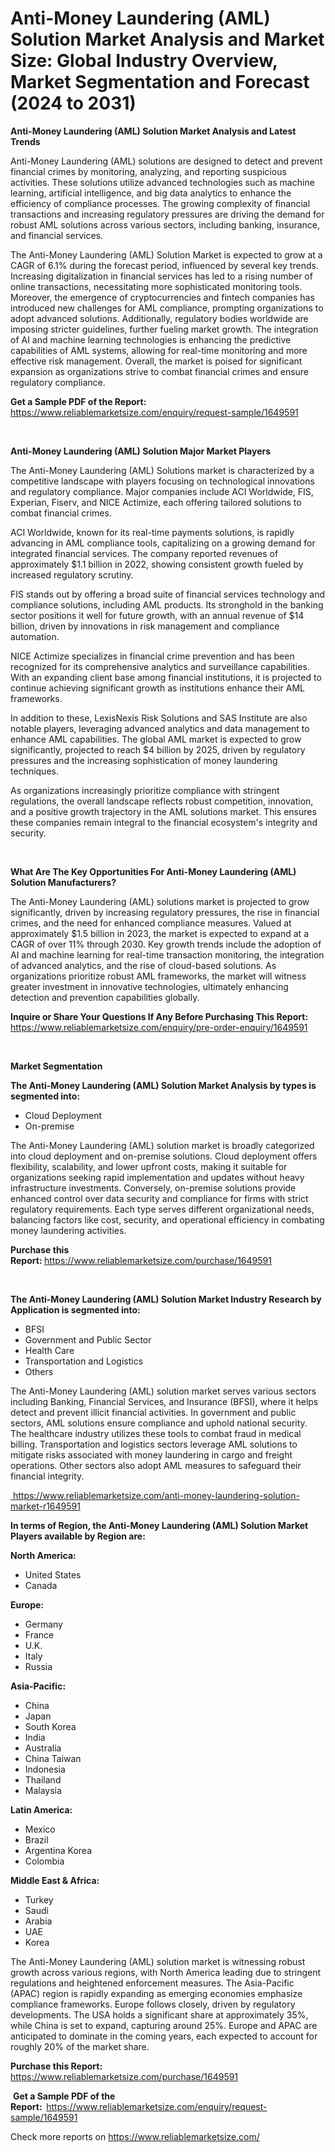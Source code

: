 <p><h1>Anti-Money Laundering (AML) Solution Market Analysis and Market Size: Global Industry Overview, Market Segmentation and Forecast (2024 to 2031)</h1></p><p><strong>Anti-Money Laundering (AML) Solution Market Analysis and Latest Trends</strong></p>
<p><p>Anti-Money Laundering (AML) solutions are designed to detect and prevent financial crimes by monitoring, analyzing, and reporting suspicious activities. These solutions utilize advanced technologies such as machine learning, artificial intelligence, and big data analytics to enhance the efficiency of compliance processes. The growing complexity of financial transactions and increasing regulatory pressures are driving the demand for robust AML solutions across various sectors, including banking, insurance, and financial services.</p><p>The Anti-Money Laundering (AML) Solution Market is expected to grow at a CAGR of 6.1% during the forecast period, influenced by several key trends. Increasing digitalization in financial services has led to a rising number of online transactions, necessitating more sophisticated monitoring tools. Moreover, the emergence of cryptocurrencies and fintech companies has introduced new challenges for AML compliance, prompting organizations to adopt advanced solutions. Additionally, regulatory bodies worldwide are imposing stricter guidelines, further fueling market growth. The integration of AI and machine learning technologies is enhancing the predictive capabilities of AML systems, allowing for real-time monitoring and more effective risk management. Overall, the market is poised for significant expansion as organizations strive to combat financial crimes and ensure regulatory compliance.</p></p>
<p><strong>Get a Sample PDF of the Report:&nbsp;</strong> <a href="https://www.reliablemarketsize.com/enquiry/request-sample/1649591?utm_campaign=1143&utm_medium=2&utm_source=Github&utm_content=ia&utm_term=29122024&utm_id=anti-money-laundering-aml-solution">https://www.reliablemarketsize.com/enquiry/request-sample/1649591</a></p>
<p>&nbsp;</p>
<p><strong>Anti-Money Laundering (AML) Solution Major Market Players</strong></p>
<p><p>The Anti-Money Laundering (AML) Solutions market is characterized by a competitive landscape with players focusing on technological innovations and regulatory compliance. Major companies include ACI Worldwide, FIS, Experian, Fiserv, and NICE Actimize, each offering tailored solutions to combat financial crimes. </p><p>ACI Worldwide, known for its real-time payments solutions, is rapidly advancing in AML compliance tools, capitalizing on a growing demand for integrated financial services. The company reported revenues of approximately $1.1 billion in 2022, showing consistent growth fueled by increased regulatory scrutiny.</p><p>FIS stands out by offering a broad suite of financial services technology and compliance solutions, including AML products. Its stronghold in the banking sector positions it well for future growth, with an annual revenue of $14 billion, driven by innovations in risk management and compliance automation.</p><p>NICE Actimize specializes in financial crime prevention and has been recognized for its comprehensive analytics and surveillance capabilities. With an expanding client base among financial institutions, it is projected to continue achieving significant growth as institutions enhance their AML frameworks.</p><p>In addition to these, LexisNexis Risk Solutions and SAS Institute are also notable players, leveraging advanced analytics and data management to enhance AML capabilities. The global AML market is expected to grow significantly, projected to reach $4 billion by 2025, driven by regulatory pressures and the increasing sophistication of money laundering techniques.</p><p>As organizations increasingly prioritize compliance with stringent regulations, the overall landscape reflects robust competition, innovation, and a positive growth trajectory in the AML solutions market. This ensures these companies remain integral to the financial ecosystem's integrity and security.</p></p>
<p>&nbsp;</p>
<p><strong>What Are The Key Opportunities For Anti-Money Laundering (AML) Solution Manufacturers?</strong></p>
<p><p>The Anti-Money Laundering (AML) solutions market is projected to grow significantly, driven by increasing regulatory pressures, the rise in financial crimes, and the need for enhanced compliance measures. Valued at approximately $1.5 billion in 2023, the market is expected to expand at a CAGR of over 11% through 2030. Key growth trends include the adoption of AI and machine learning for real-time transaction monitoring, the integration of advanced analytics, and the rise of cloud-based solutions. As organizations prioritize robust AML frameworks, the market will witness greater investment in innovative technologies, ultimately enhancing detection and prevention capabilities globally.</p></p>
<p><strong>Inquire or Share Your Questions If Any Before Purchasing This Report:</strong> <a href="https://www.reliablemarketsize.com/enquiry/pre-order-enquiry/1649591?utm_campaign=1143&utm_medium=2&utm_source=Github&utm_content=ia&utm_term=29122024&utm_id=anti-money-laundering-aml-solution">https://www.reliablemarketsize.com/enquiry/pre-order-enquiry/1649591</a></p>
<p>&nbsp;</p>
<p><strong>Market Segmentation</strong></p>
<p><strong>The Anti-Money Laundering (AML) Solution Market Analysis by types is segmented into:</strong></p>
<p><ul><li>Cloud Deployment</li><li>On-premise</li></ul></p>
<p><p>The Anti-Money Laundering (AML) solution market is broadly categorized into cloud deployment and on-premise solutions. Cloud deployment offers flexibility, scalability, and lower upfront costs, making it suitable for organizations seeking rapid implementation and updates without heavy infrastructure investments. Conversely, on-premise solutions provide enhanced control over data security and compliance for firms with strict regulatory requirements. Each type serves different organizational needs, balancing factors like cost, security, and operational efficiency in combating money laundering activities.</p></p>
<p><strong>Purchase this Report:&nbsp;</strong><a href="https://www.reliablemarketsize.com/purchase/1649591?utm_campaign=1143&utm_medium=2&utm_source=Github&utm_content=ia&utm_term=29122024&utm_id=anti-money-laundering-aml-solution">https://www.reliablemarketsize.com/purchase/1649591</a></p>
<p>&nbsp;</p>
<p><strong>The Anti-Money Laundering (AML) Solution Market Industry Research by Application is segmented into:</strong></p>
<p><ul><li>BFSI</li><li>Government and Public Sector</li><li>Health Care</li><li>Transportation and Logistics</li><li>Others</li></ul></p>
<p><p>The Anti-Money Laundering (AML) solution market serves various sectors including Banking, Financial Services, and Insurance (BFSI), where it helps detect and prevent illicit financial activities. In government and public sectors, AML solutions ensure compliance and uphold national security. The healthcare industry utilizes these tools to combat fraud in medical billing. Transportation and logistics sectors leverage AML solutions to mitigate risks associated with money laundering in cargo and freight operations. Other sectors also adopt AML measures to safeguard their financial integrity.</p></p>
<p><a href="https://www.reliablemarketsize.com/anti-money-laundering-solution-market-r1649591?utm_campaign=1143&utm_medium=2&utm_source=Github&utm_content=ia&utm_term=29122024&utm_id=anti-money-laundering-aml-solution">&nbsp;https://www.reliablemarketsize.com/anti-money-laundering-solution-market-r1649591</a></p>
<p><strong>In terms of Region, the Anti-Money Laundering (AML) Solution Market Players available by Region are:</strong></p>
<p>
    <p> <strong> North America: </strong>
        <ul>
            <li>United States</li>
            <li>Canada</li>
        </ul>
        </p> 
    <p> <strong> Europe: </strong>
        <ul>
            <li>Germany</li>
            <li>France</li>
            <li>U.K.</li>
            <li>Italy</li>
            <li>Russia</li>
        </ul>
        </p> 
    <p> <strong> Asia-Pacific: </strong>
        <ul>
            <li>China</li>
            <li>Japan</li>
            <li>South Korea</li>
            <li>India</li>
            <li>Australia</li>
            <li>China Taiwan</li>
            <li>Indonesia</li>
            <li>Thailand</li>
            <li>Malaysia</li>
        </ul>
        </p> 
    <p> <strong> Latin America: </strong>
        <ul>
            <li>Mexico</li>
            <li>Brazil</li>
            <li>Argentina Korea</li>
            <li>Colombia</li>
        </ul>
        </p> 
    <p> <strong> Middle East & Africa: </strong>
        <ul>
            <li>Turkey</li>
            <li>Saudi</li>
            <li>Arabia</li>
            <li>UAE</li>
            <li>Korea</li>
        </ul>
    </p>
    </p>
<p><p>The Anti-Money Laundering (AML) solution market is witnessing robust growth across various regions, with North America leading due to stringent regulations and heightened enforcement measures. The Asia-Pacific (APAC) region is rapidly expanding as emerging economies emphasize compliance frameworks. Europe follows closely, driven by regulatory developments. The USA holds a significant share at approximately 35%, while China is set to expand, capturing around 25%. Europe and APAC are anticipated to dominate in the coming years, each expected to account for roughly 20% of the market share.</p></p>
<p><strong>Purchase this Report: </strong><a href="https://www.reliablemarketsize.com/purchase/1649591?utm_campaign=1143&utm_medium=2&utm_source=Github&utm_content=ia&utm_term=29122024&utm_id=anti-money-laundering-aml-solution">https://www.reliablemarketsize.com/purchase/1649591</a></p>
<p>&nbsp;<strong>Get a Sample PDF of the Report:&nbsp;&nbsp;</strong><a href="https://www.reliablemarketsize.com/enquiry/request-sample/1649591?utm_campaign=1143&utm_medium=2&utm_source=Github&utm_content=ia&utm_term=29122024&utm_id=anti-money-laundering-aml-solution">https://www.reliablemarketsize.com/enquiry/request-sample/1649591</a></p>
<p><strong></strong></p>
<p>Check more reports on <a href="https://www.reliablemarketsize.com/?utm_campaign=1143&utm_medium=2&utm_source=Github&utm_content=ia&utm_term=29122024&utm_id=anti-money-laundering-aml-solution">https://www.reliablemarketsize.com/</a></p>